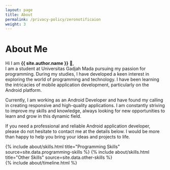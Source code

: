 ```yaml
---
layout: page
title: About
permalink: /privacy-policy/zeronotificaion
weight: 3
---
```


# **About Me**

Hi I am **{{ site.author.name }}** :wave:,<br>
I am a student at Universitas Gadjah Mada pursuing my passion for programming. During my studies, I have developed a keen interest in exploring the world of programming and technology. I have been learning the intricacies of mobile application development, particularly on the Android platform.

Currently, I am working as an Android Developer and have found my calling in creating responsive and high-quality applications. I am constantly striving to improve my skills and knowledge, always looking for new opportunities to learn and grow in this dynamic field.

If you need a professional and reliable Android application developer, please do not hesitate to contact me at the details below. I would be more than happy to help you bring your ideas and projects to life.

<div class="row">
{% include about/skills.html title="Programming Skills" source=site.data.programming-skills %}
{% include about/skills.html title="Other Skills" source=site.data.other-skills %}
</div>

<div class="row">
{% include about/timeline.html %}
</div>